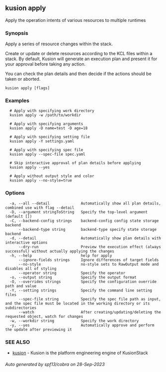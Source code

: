 ## kusion apply

Apply the operation intents of various resources to multiple runtimes

### Synopsis

Apply a series of resource changes within the stack.

 Create or update or delete resources according to the KCL files within a stack. By default, Kusion will generate an execution plan and present it for your approval before taking any action.

 You can check the plan details and then decide if the actions should be taken or aborted.

```
kusion apply [flags]
```

### Examples

```
  # Apply with specifying work directory
  kusion apply -w /path/to/workdir
  
  # Apply with specifying arguments
  kusion apply -D name=test -D age=18
  
  # Apply with specifying setting file
  kusion apply -Y settings.yaml
  
  # Apply with specifying spec file
  kusion apply --spec-file spec.yaml
  
  # Skip interactive approval of plan details before applying
  kusion apply --yes
  
  # Apply without output style and color
  kusion apply --no-style=true
```

### Options

```
  -a, --all --detail              Automatically show all plan details, combined use with flag --detail
  -D, --argument stringToString   Specify the top-level argument (default [])
  -C, --backend-config strings    backend-config config state storage backend
      --backend-type string       backend-type specify state storage backend
  -d, --detail                    Automatically show plan details with interactive options
      --dry-run                   Preview the execution effect (always successful) without actually applying the changes
  -h, --help                      help for apply
      --ignore-fields strings     Ignore differences of target fields
      --no-style                  no-style sets to RawOutput mode and disables all of styling
      --operator string           Specify the operator
  -o, --output string             Specify the output format
  -O, --overrides strings         Specify the configuration override path and value
  -Y, --setting strings           Specify the command line setting files
      --spec-file string          Specify the spec file path as input, and the spec file must be located in the working directory or its subdirectories
      --watch                     After creating/updating/deleting the requested object, watch for changes
  -w, --workdir string            Specify the work directory
  -y, --yes                       Automatically approve and perform the update after previewing it
```

### SEE ALSO

* [kusion](kusion.md)	 - Kusion is the platform engineering engine of KusionStack

###### Auto generated by spf13/cobra on 28-Sep-2023
